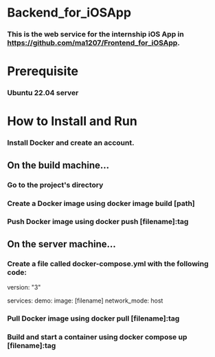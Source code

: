 # Backend_for_iOSApp
### This is the web service for the internship iOS App in https://github.com/ma1207/Frontend_for_iOSApp.
# Prerequisite
### Ubuntu 22.04 server
# How to Install and Run 
### Install Docker and create an account.
## On the build machine...
### Go to the project's directory
### Create a Docker image using docker image build [path]
### Push Docker image using docker push [filename]:tag
## On the server machine...
### Create a file called docker-compose.yml with the following code:
version: "3"

services:
  demo:
    image: [filename]
    network_mode: host
    
### Pull Docker image using docker pull [filename]:tag
### Build and start a container using docker compose up [filename]:tag
